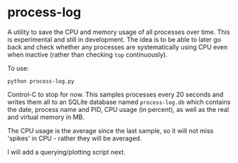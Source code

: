 # process-log

A utility to save the CPU and memory usage of all processes over time. This is
experimental and still in development. The idea is to be able to later go back
and check whether any processes are systematically using CPU even when inactive
(rather than checking ``top`` continuously).

To use:

    python process-log.py

Control-C to stop for now. This samples processes every 20 seconds and writes
them all to an SQLite database named ``process-log.db`` which contains the
date, process name and PID, CPU usage (in percent), as well as the real and
virtual memory in MB.

The CPU usage is the average since the last sample, so it will not miss
'spikes' in CPU - rather they will be averaged.

I will add a querying/plotting script next.

